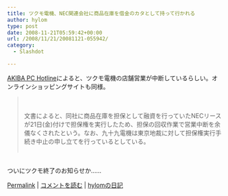 ```yaml
---
title: ツクモ電機、NEC関連会社に商品在庫を借金のカタとして持って行かれる
author: hylom
type: post
date: 2008-11-21T05:59:42+00:00
url: /2008/11/21/20081121-055942/
category:
  - Slashdot

---
```

 [AKIBA PC Hotline][1]によると、ツクモ電機の店舗営業が中断しているらしい。オンラインショッピングサイトも同様。

> 　 
> 
> <div>
>   文書によると、同社に商品在庫を担保として融資を行っていたNECリースが21日(金)付けで担保権を実行したため、担保の回収作業で営業中断を余儀なくされたという。なお、九十九電機は東京地裁に対して担保権実行手続き中止の申し立てを行っているとしている。 <br /> </br>
> </div>

</br>     
ついにツクモ終了のお知らせか…… </br>

  [Permalink][2] |   [コメントを読む][3] |   [hylomの日記][4]

 [1]: http://www.watch.impress.co.jp/akiba/hotline/20081122/etc_99.html
 [2]: http://slashdot.jp/~hylom/journal/459069
 [3]: http://slashdot.jp/~hylom/journal/459069#acomments
 [4]: http://slashdot.jp/~hylom/journal/

